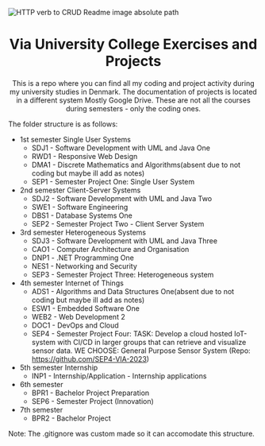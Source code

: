 [//]: # "Absolute Path of the image"
![HTTP verb to CRUD Readme image absolute path](https://cdn.jsdelivr.net/gh/gabrielvlad/assets-cdn@main/classes/VIA_UC_logo.png)
<h1 align="center">Via University College Exercises and Projects</h1>
<p align="center">This is a repo where you can find all my coding and project activity during my university studies in Denmark. The
documentation of projects is located in a different system Mostly Google Drive. These are not all the courses during semesters - only the coding ones.</p>

The folder structure is as follows:

- 1st semester Single User Systems
  - SDJ1 - Software Development with UML and Java One
  - RWD1 - Responsive Web Design
  - DMA1 - Discrete Mathematics and Algorithms(absent due to not coding but maybe ill add as notes)
  - SEP1 - Semester Project One: Single User System
- 2nd semester Client-Server Systems
  - SDJ2 - Software Development with UML and Java Two 
  - SWE1 - Software Engineering
  - DBS1 - Database Systems One
  - SEP2 - Semester Project Two - Client Server System
- 3rd semester Heterogeneous Systems
  - SDJ3 - Software Development with UML and Java Three
  - CAO1 - Computer Architecture and Organisation
  - DNP1 - .NET Programming One
  - NES1 - Networking and Security
  - SEP3 - Semester Project Three: Heterogeneous system
- 4th semester Internet of Things
  - ADS1 - Algorithms and Data Structures One(absent due to not coding but maybe ill add as notes)
  - ESW1 - Embedded Software One
  - WEB2 - Web Development 2
  - DOC1 - DevOps and Cloud
  - SEP4 - Semester Project Four: TASK: Develop a cloud hosted IoT-system with CI/CD in larger groups that can retrieve and visualize sensor data. WE CHOOSE: General Purpose Sensor System (Repo: https://github.com/SEP4-VIA-2023)
- 5th semester Internship
  - INP1 - Internship/Application - Internship applications
- 6th semester
  - BPR1 - Bachelor Project Preparation
  - SEP6 - Semester Project (Innovation)
- 7th semester
  - BPR2 - Bachelor Project

Note: The .gitignore was custom made so it can accomodate this structure.
